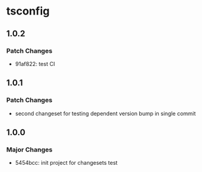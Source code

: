# tsconfig

## 1.0.2

### Patch Changes

- 91af822: test CI

## 1.0.1

### Patch Changes

- second changeset for testing dependent version bump in single commit

## 1.0.0

### Major Changes

- 5454bcc: init project for changesets test
